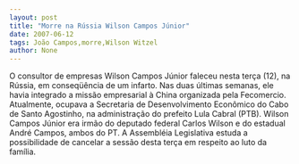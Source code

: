 ```yaml
---
layout: post
title: "Morre na Rússia Wilson Campos Júnior"
date: 2007-06-12
tags: João Campos,morre,Wilson Witzel
author: None
---
```

O consultor de empresas Wilson Campos J&uacute;nior faleceu nesta ter&ccedil;a (12), na R&uacute;ssia, em conseq&uuml;&ecirc;ncia de um infarto.
Nas duas &uacute;ltimas semanas, ele havia&nbsp;integrado a miss&atilde;o empresarial &agrave; China organizada pela Fecomercio.
Atualmente, ocupava a&nbsp;Secretaria de Desenvolvimento Econ&ocirc;mico do Cabo de Santo Agostinho, na administra&ccedil;&atilde;o do prefeito Lula Cabral (PTB). 
Wilson Campos J&uacute;nior era irm&atilde;o do deputado federal Carlos Wilson e do estadual Andr&eacute; Campos, ambos do PT. 
A Assembl&eacute;ia Legislativa estuda a possibilidade de cancelar a sess&atilde;o desta ter&ccedil;a em respeito ao luto da fam&iacute;lia. 